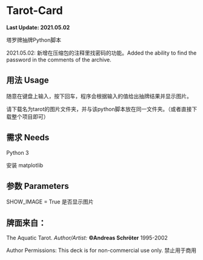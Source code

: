# Tarot-Card

**Last Update: 2021.05.02**

塔罗牌抽牌Python脚本

2021.05.02: 新增在压缩包的注释里找密码的功能。Added the ability to find the password in the comments of the archive.




## 用法 Usage

随意在键盘上输入，按下回车，程序会根据输入的值给出抽牌结果并显示图片。

请下载名为tarot的图片文件夹，并与该python脚本放在同一文件夹。（或者直接下载整个项目即可）



## 需求 Needs

Python 3

安装 matplotlib



## 参数 Parameters

SHOW_IMAGE = True 是否显示图片



## 牌面来自：

The Aquatic Tarot. *Author/Artist:* **©Andreas Schröter** 1995-2002

Author Permissions: This deck is for non-commercial use only. 禁止用于商用

